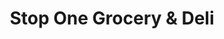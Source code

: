 ---
title: "Stop One Grocery & Deli"
url: /baltimore/stop-one-grocery-and-deli/
shop: convenience
---